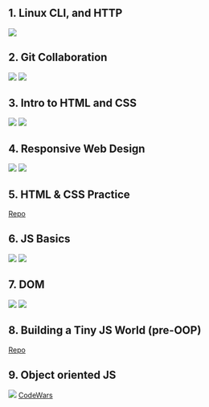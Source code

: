 ## 1. Linux CLI, and HTTP

![](taskLinuxCli/learnTheCommandLine.png)


## 2. Git Collaboration

![](taskGitCollaborations/What%20is%20Version%20Control.png)
![](taskGitCollaborations/GitHub%20&%20Collaboration.png)


## 3. Intro to HTML and CSS

![](taskHtmlCssIntro/IntroHtmlCss.png)
![](taskHtmlCssIntro/HTML_academy.png)


## 4. Responsive Web Design

![](taskResponsiveWebDesign/RespWebDesFund.png)
![](taskResponsiveWebDesign/FlexboxFroggy.png)


## 5. HTML & CSS Practice
[Repo]( <https://github.com/Evgeniy241984/frontend-2021-homeworks/tree/html-css-popup/submissions/evgeniy24/html-css-popup-demo>)


## 6. JS Basics

![](taskJavaScriptBasics/IntroToJS.jpg)
![](taskJavaScriptBasics/JavaScriptBasics.jpg)


## 7. DOM

![](task_JS_DOM/task_js_dom.jpg)
![](task_JS_DOM/freecodecamp_Algorithm_Scripting_Challenges.jpg)

## 8. Building a Tiny JS World (pre-OOP)

[Repo](https://github.com/kottans/frontend-2021-homeworks/blob/main/submissions/evgeniy24/a-tiny-JS-world/index.js)

## 9. Object oriented JS

![](taskJSOOP/Object_Oriented_JavaScript.png)
[CodeWars](https://www.codewars.com/users/Evgeniy241984)

